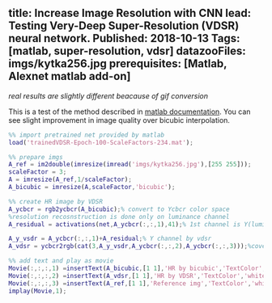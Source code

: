 title: Increase Image Resolution with CNN 
lead: Testing Very-Deep Super-Resolution (VDSR) neural network.
Published: 2018-10-13
Tags: [matlab, super-resolution, vdsr]
datazooFiles: imgs/kytka256.jpg
prerequisites: [Matlab, Alexnet matlab add-on]
---
*real results are slightly different beacause of gif conversion*

This is a test of the method described in [matlab documentation](https://www.mathworks.com/help/images/single-image-super-resolution-using-deep-learning.html). You can see slight improvement in image quality over bicubic interpolation.

``` matlab
%% import pretrained net provided by matlab
load('trainedVDSR-Epoch-100-ScaleFactors-234.mat');

%% prepare imgs
A_ref = im2double(imresize(imread('imgs/kytka256.jpg'),[255 255]));
scaleFactor = 3;
A = imresize(A_ref,1/scaleFactor);
A_bicubic = imresize(A,scaleFactor,'bicubic');

%% create HR image by VDSR
A_ycbcr = rgb2ycbcr(A_bicubic);% convert to Ycbcr color space 
%resolution recosnstruction is done only on luminance channel
A_residual = activations(net,A_ycbcr(:,:,1),41);% 1st channel is Y(luminance)

A_y_vsdr = A_ycbcr(:,:,1)+A_residual;% Y channel by vdsr
A_vdsr = ycbcr2rgb(cat(3,A_y_vsdr,A_ycbcr(:,:,2),A_ycbcr(:,:,3)));%covert back to rgb

%% add text and play as movie
Movie(:,:,:,1) =insertText(A_bicubic,[1 1],'HR by bicubic','TextColor','white','BoxOpacity',0); 
Movie(:,:,:,2) =insertText(A_vdsr,[1 1],'HR by VDSR','TextColor','white','BoxOpacity',0); 
Movie(:,:,:,3) =insertText(A_ref,[1 1],'Reference img','TextColor','white','BoxOpacity',0); 
implay(Movie,1);
```